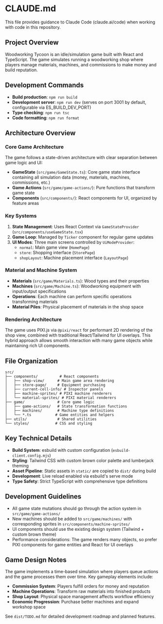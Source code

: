 # CLAUDE.md

This file provides guidance to Claude Code (claude.ai/code) when working with code in this repository.

## Project Overview

Woodworking Tycoon is an idle/simulation game built with React and TypeScript. The game simulates running a woodworking shop where players manage materials, machines, and commissions to make money and build reputation.

## Development Commands

- **Build production**: `npm run build`
- **Development server**: `npm run dev` (serves on port 3001 by default, configurable via ES_BUILD_DEV_PORT)
- **Type checking**: `npm run tsc`
- **Code formatting**: `npm run format`

## Architecture Overview

### Core Game Architecture

The game follows a state-driven architecture with clear separation between game logic and UI:

- **GameState** (`src/game/GameState.ts`): Core game state interface containing all simulation data (money, materials, machines, commissions, etc.)
- **Game Actions** (`src/game/game-actions/`): Pure functions that transform game state
- **Components** (`src/components/`): React components for UI, organized by feature areas

### Key Systems

1. **State Management**: Uses React Context via `GameStateProvider` (`src/components/useGameState.tsx`)
2. **Game Loop**: Managed by `Ticker` component for regular game updates
3. **UI Modes**: Three main screens controlled by `UiModeProvider`:
   - `normal`: Main game view (`HomePage`)
   - `store`: Shopping interface (`StorePage`)
   - `shopLayout`: Machine placement interface (`LayoutPage`)

### Material and Machine System

- **Materials** (`src/game/Materials.ts`): Wood types and their properties
- **Machines** (`src/game/Machine.ts`): Woodworking equipment with input/output specifications
- **Operations**: Each machine can perform specific operations transforming materials
- **Material Piles**: Physical placement of materials in the shop space

### Rendering Architecture

The game uses PIXI.js via `@pixi/react` for performant 2D rendering of the shop view, combined with traditional React/Tailwind for UI overlays. This hybrid approach allows smooth interaction with many game objects while maintaining rich UI components.

## File Organization

```
src/
├── components/          # React components
│   ├── shop-view/      # Main game area rendering
│   ├── store-page/     # Equipment purchasing
│   ├── current-cell-info/ # Inspector panels
│   ├── machine-sprites/ # PIXI machine renderers
│   └── material-sprites/ # PIXI material renderers
├── game/               # Core game logic
│   ├── game-actions/   # State transformation functions
│   ├── machines/       # Machine type definitions
│   └── *.ts           # Game entities and helpers
├── utils/              # Shared utilities
└── styles/            # CSS and styling
```

## Key Technical Details

- **Build System**: esbuild with custom configuration (`esbuild-client.config.mjs`)
- **Styling**: Tailwind CSS with custom brown color palette and lumberjack theming
- **Asset Pipeline**: Static assets in `static/` are copied to `dist/` during build
- **Development**: Live reload enabled via esbuild's serve mode
- **Type Safety**: Strict TypeScript with comprehensive type definitions

## Development Guidelines

- All game state mutations should go through the action system in `src/game/game-actions/`
- New machines should be added to `src/game/machines/` with corresponding sprites in `src/components/machine-sprites/`
- UI components should use the existing design system (Tailwind + custom brown theme)
- Performance considerations: The game renders many objects, so prefer PIXI components for game entities and React for UI overlays

## Game Design Notes

The game implements a time-based simulation where players queue actions and the game processes them over time. Key gameplay elements include:

- **Commission System**: Players fulfill orders for money and reputation
- **Machine Operations**: Transform raw materials into finished products
- **Shop Layout**: Physical space management affects workflow efficiency
- **Economic Progression**: Purchase better machines and expand workshop space

See `dist/TODO.md` for detailed development roadmap and planned features.